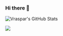 ### Hi there 👋

![Vraspar's GitHub Stats](https://github-readme-stats.vercel.app/api?username=vraspar&show_icons=true&theme=dracula&bg_color=DEG,COLOR1,COLOR2,COLOR3...COLOR10&title_color=CDE545&count_private=true&icon_color=CDE545&hide=["issues"])

<img style="align-center" src="https://github-readme-stats.lostgirljourney.vercel.app/api/top-langs/?username=vraspar&layout=compact&langs_count=8&show_icons=true&theme=dracula&title_color=CDE545&count_private=true&icon_color=CDE545">
<!--
**vraspar/vraspar** is a ✨ _special_ ✨ repository because its `README.md` (this file) appears on your GitHub profile.

Here are some ideas to get you started:

- 🔭 I’m currently working on ...
- 🌱 I’m currently learning ...
- 👯 I’m looking to collaborate on ...
- 🤔 I’m looking for help with ...
- 💬 Ask me about ...
- 📫 How to reach me: ...
- 😄 Pronouns: ...
- ⚡ Fun fact: ...
-->
